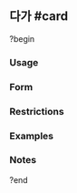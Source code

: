 ## 다가 #card
?begin
### Usage
### Form
### Restrictions
### Examples
### Notes
<!--SR:!2025-06-24,2,210-->
?end
